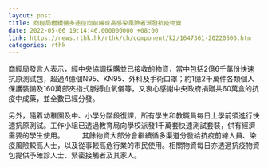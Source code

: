 ```yaml
---
layout: post
title: 商經局繼續循多途徑向前線或高感染風險者派發抗疫物資
date: 2022-05-06 19:14:46.000000000 +08:00
link: https://news.rthk.hk/rthk/ch/component/k2/1647361-20220506.htm
categories: rthk
---
```


商經局發言人表示，經中央協調採購並已接收的物資，當中包括2億6千萬份快速抗原測試包，超過4億個N95、KN95、外科及手術口罩；約1億2千萬件各類個人保護裝備及160萬部夾指式脈搏血氧儀等，又衷心感謝中央政府捐贈共60萬盒的抗疫中成藥，並全數已經分發。

另外，隨着幼稚園及中、小學分階段復課，所有學生和教職員每日上學前須進行快速抗原測試。工作小組已透過教育局向學校派發1千萬套快速測試套裝，供有經濟需要的學生使用。
　　 
其餘物資大部分會繼續循多渠道分發給抗疫前線人員、染疫風險較高人士，以及從事較高危行業的市民使用。相關物資每日亦透過抗疫物資包提供予確診人士、緊密接觸者及其家人。
